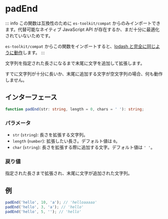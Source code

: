 # padEnd

::: info
この関数は互換性のために `es-toolkit/compat` からのみインポートできます。代替可能なネイティブ JavaScript API が存在するか、まだ十分に最適化されていないためです。

`es-toolkit/compat` からこの関数をインポートすると、[lodash と完全に同じように動作](../../../compatibility.md)します。
:::

文字列を指定された長さになるまで末尾に文字を追加して拡張します。

すでに文字列が十分に長いか、末尾に追加する文字が空文字列の場合、何も動作しません。

## インターフェース

```typescript
function padEnd(str: string, length = 0, chars = ' '): string;
```

### パラメータ

- `str` (`string`): 長さを拡張する文字列。
- `length` (`number`): 拡張したい長さ。デフォルト値は `0`。
- `char` (`string`): 長さを拡張する際に追加する文字。デフォルト値は `' '`。

### 戻り値

指定された長さまで拡張され、末尾に文字が追加された文字列。

## 例

```javascript
padEnd('hello', 10, 'a'); // 'helloaaaaa'
padEnd('hello', 3, 'a'); // 'hello'
padEnd('hello', 5, ''); // 'hello'
```
